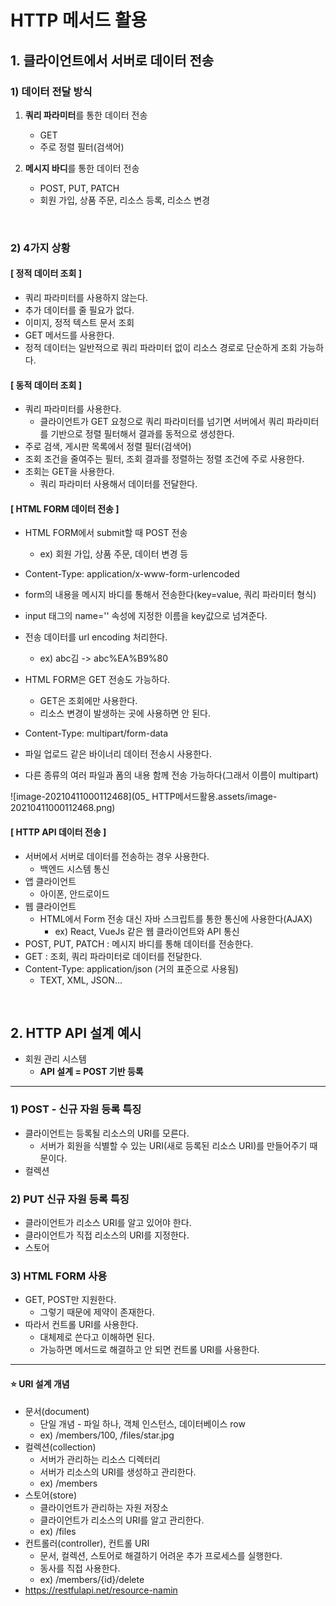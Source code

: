 # HTTP 메서드 활용

## 1. 클라이언트에서 서버로 데이터 전송

### 1) 데이터 전달 방식

1. **쿼리 파라미터**를 통한 데이터 전송
   - GET
   - 주로 정렬 필터(검색어)

2. **메시지 바디**를 통한 데이터 전송
   - POST, PUT, PATCH
   - 회원 가입, 상품 주문, 리소스 등록, 리소스 변경

<br>

### 2) 4가지 상황

#### [ 정적 데이터 조회 ]

- 쿼리 파라미터를 사용하지 않는다.
- 추가 데이터를 줄 필요가 없다.
- 이미지, 정적 텍스트 문서 조회
- GET 메서드를 사용한다.
- 정적 데이터는 일반적으로 쿼리 파라미터 없이 리소스 경로로 단순하게 조회 가능하다.

#### [ 동적 데이터 조회 ]

- 쿼리 파라미터를 사용한다.
  - 클라이언트가 GET 요청으로 쿼리 파라미터를 넘기면 서버에서 쿼리 파라미터를 기반으로 정렬 필터해서 결과를 동적으로 생성한다.
- 주로 검색, 게시판 목록에서 정렬 필터(검색어)
- 조회 조건을 줄여주는 필터, 조회 결과를 정렬하는 정렬 조건에 주로 사용한다.
- 조회는 GET을 사용한다.
  - 쿼리 파라미터 사용해서 데이터를 전달한다.

#### [ HTML FORM 데이터 전송 ]

- HTML FORM에서 submit할 때 POST 전송

  - ex) 회원 가입, 상품 주문, 데이터 변경 등
-  Content-Type: application/x-www-form-urlencoded
  - form의 내용을 메시지 바디를 통해서 전송한다(key=value, 쿼리 파라미터 형식)
  - input 태그의 name='' 속성에 지정한 이름을 key값으로 넘겨준다.
  - 전송 데이터를 url encoding 처리한다.
    - ex) abc김 -> abc%EA%B9%80
- HTML FORM은 GET 전송도 가능하다.

  - GET은 조회에만 사용한다.
  - 리소스 변경이 발생하는 곳에 사용하면 안 된다.
-  Content-Type: multipart/form-data

  - 파일 업로드 같은 바이너리 데이터 전송시 사용한다.
  - 다른 종류의 여러 파일과 폼의 내용 함께 전송 가능하다(그래서 이름이 multipart)

![image-20210411000112468](05_ HTTP메서드활용.assets/image-20210411000112468.png)

#### [ HTTP API 데이터 전송 ]

- 서버에서 서버로 데이터를 전송하는 경우 사용한다.
  - 백엔드 시스템 통신
- 앱 클라이언트
  - 아이폰, 안드로이드
- 웹 클라이언트
  - HTML에서 Form 전송 대신 자바 스크립트를 통한 통신에 사용한다(AJAX)
    - ex) React, VueJs 같은 웹 클라이언트와 API 통신
- POST, PUT, PATCH : 메시지 바디를 통해 데이터를 전송한다.
- GET : 조회, 쿼리 파라미터로 데이터를 전달한다.
- Content-Type: application/json (거의 표준으로 사용됨)
  - TEXT, XML, JSON...

<br>

## 2. HTTP API 설계 예시

- 회원 관리 시스템
  - **API 설계 = POST 기반 등록**

---

### 1) POST - 신규 자원 등록 특징

- 클라이언트는 등록될 리소스의 URI를 모른다. 
  - 서버가 회원을 식별할 수 있는 URI(새로 등록된 리소스 URI)를 만들어주기 때문이다.
- 컬렉션

### 2) PUT 신규 자원 등록 특징

- 클라이언트가 리소스 URI를 알고 있어야 한다.
- 클라이언트가 직접 리소스의 URI를 지정한다.
- 스토어

### 3) HTML FORM 사용

- GET, POST만 지원한다.
  - 그렇기 때문에 제약이 존재한다.
- 따라서 컨트롤 URI를 사용한다.
  - 대체제로 쓴다고 이해하면 된다.
  - 가능하면 메서드로 해결하고 안 되면 컨트롤 URI를 사용한다.



---

#### ⭐ URI 설계 개념

- 문서(document)
  - 단일 개념 - 파일 하나, 객체 인스턴스, 데이터베이스 row
  - ex) /members/100, /files/star.jpg
- 컬렉션(collection)
  - 서버가 관리하는 리소스 디렉터리
  - 서버가 리소스의 URI를 생성하고 관리한다.
  - ex) /members
- 스토어(store)
  - 클라이언트가 관리하는 자원 저장소
  - 클라이언트가 리소스의 URI를 알고 관리한다.
  - ex) /files
- 컨트롤러(controller), 컨트롤 URI
  - 문서, 컬렉션, 스토어로 해결하기 어려운 추가 프로세스를 실행한다.
  - 동사를 직접 사용한다.
  - ex) /members/{id}/delete
- https://restfulapi.net/resource-namin













